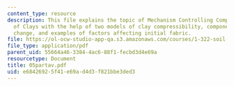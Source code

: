 ```yaml
---
content_type: resource
description: This file explains the topic of Mechanism Controlling Compressibility
  of Clays with the help of two models of clay compressibility, components of volume
  change, and examples of factors affecting initial fabric.
file: https://ol-ocw-studio-app-qa.s3.amazonaws.com/courses/1-322-soil-behavior-spring-2005/e68426925f41e69ad4d3f821bbe3ded3_05partav.pdf
file_type: application/pdf
parent_uid: 55664a46-3384-4ac6-88f1-fecbd3d4e69a
resourcetype: Document
title: 05partav.pdf
uid: e6842692-5f41-e69a-d4d3-f821bbe3ded3
---
```

